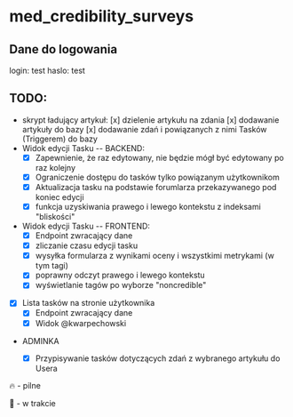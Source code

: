 # med_credibility_surveys

## Dane do logowania

login: test
haslo: test

## TODO:
* skrypt ładujący artykuł:
  [x] dzielenie artykułu na zdania
  [x] dodawanie artykuły do bazy
  [x] dodawanie zdań i powiązanych z nimi Tasków (Triggerem) do bazy
* Widok edycji Tasku
-- BACKEND:
  * [x] Zapewnienie, że raz edytowany, nie będzie mógł być edytowany po raz kolejny
  * [x] Ograniczenie dostępu do tasków tylko powiązanym użytkownikom
  * [x] Aktualizacja tasku na podstawie forumlarza przekazywanego pod koniec edycji
  * [x] funkcja uzyskiwania prawego i lewego kontekstu z indeksami "bliskości"
* Widok edycji Tasku -- FRONTEND:
  * [x] Endpoint zwracający dane
  * [x] zliczanie czasu edycji tasku
  * [x] wysyłka formularza z wynikami oceny i wszystkimi metrykami (w tym tagi)
  * [x] poprawny odczyt prawego i lewego kontekstu
  * [x] wyświetlanie tagów po wyborze "noncredible"
* [x] Lista tasków na stronie użytkownika
  * [x] Endpoint zwracający dane
  * [x] Widok @kwarpechowski
* ADMINKA
  * [x] Przypisywanie tasków dotyczących zdań z wybranego artykułu do Usera


  
🔥 - pilne

🚧 - w trakcie
